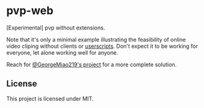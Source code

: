 # pvp-web

[Experimental] pvp without extensions.

Note that it's only a minimal example illustrating the feasibility of online video cliping without clients or [userscripts](https://github.com/suisei-cn/pvp). Don't expect it to be working for everyone, let alone working well for anyone.

Reach for [@GeorgeMiao219's project](https://pops.netlify.app/) for a more complete solution.

## License

This project is licensed under MIT.
